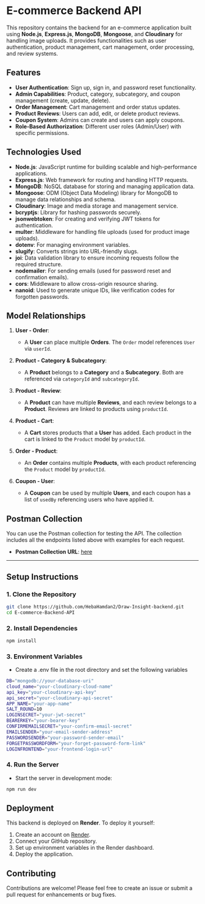 # E-commerce Backend API

This repository contains the backend for an e-commerce application built using **Node.js**, **Express.js**, **MongoDB**, **Mongoose**, and **Cloudinary** for handling image uploads. It provides functionalities such as user authentication, product management, cart management, order processing, and review systems.

## Features

- **User Authentication**: Sign up, sign in, and password reset functionality.
- **Admin Capabilities**: Product, category, subcategory, and coupon management (create, update, delete).
- **Order Management**: Cart management and order status updates.
- **Product Reviews**: Users can add, edit, or delete product reviews.
- **Coupon System**: Admins can create and users can apply coupons.
- **Role-Based Authorization**: Different user roles (Admin/User) with specific permissions.

## Technologies Used

- **Node.js**: JavaScript runtime for building scalable and high-performance applications.
- **Express.js**: Web framework for routing and handling HTTP requests.
- **MongoDB**: NoSQL database for storing and managing application data.
- **Mongoose**: ODM (Object Data Modeling) library for MongoDB to manage data relationships and schema.
- **Cloudinary**: Image and media storage and management service.
- **bcryptjs**: Library for hashing passwords securely.
- **jsonwebtoken**: For creating and verifying JWT tokens for authentication.
- **multer**: Middleware for handling file uploads (used for product image uploads).
- **dotenv**: For managing environment variables.
- **slugify**: Converts strings into URL-friendly slugs.
- **joi**: Data validation library to ensure incoming requests follow the required structure.
- **nodemailer**: For sending emails (used for password reset and confirmation emails).
- **cors**: Middleware to allow cross-origin resource sharing.
- **nanoid**: Used to generate unique IDs, like verification codes for forgotten passwords.

## Model Relationships

1. **User - Order**:  
   - A **User** can place multiple **Orders**. The `Order` model references `User` via `userId`.
   
2. **Product - Category & Subcategory**:  
   - A **Product** belongs to a **Category** and a **Subcategory**. Both are referenced via `categoryId` and `subcategoryId`.
   
3. **Product - Review**:  
   - A **Product** can have multiple **Reviews**, and each review belongs to a **Product**. Reviews are linked to products using `productId`.

4. **Product - Cart**:  
   - A **Cart** stores products that a **User** has added. Each product in the cart is linked to the `Product` model by `productId`.

5. **Order - Product**:  
   - An **Order** contains multiple **Products**, with each product referencing the `Product` model by `productId`.

6. **Coupon - User**:  
   - A **Coupon** can be used by multiple **Users**, and each coupon has a list of `usedBy` referencing users who have applied it.

## Postman Collection

You can use the Postman collection for testing the API. The collection includes all the endpoints listed above with examples for each request.

- **Postman Collection URL**: [here](https://documenter.getpostman.com/view/28559046/2s9YRB4D3y) 

---
## Setup Instructions

### 1. Clone the Repository
```bash
git clone https://github.com/HebaHamdan2/Draw-Insight-backend.git
cd E-commerce-Backend-API
```
### 2. Install Dependencies
```bash
npm install
```
### 3. Environment Variables
 - Create a .env file in the root directory and set the following variables
```bash
DB="mongodb://your-database-uri"
cloud_name="your-cloudinary-cloud-name"
api_key="your-cloudinary-api-key"
api_secret="your-cloudinary-api-secret"
APP_NAME="your-app-name"
SALT_ROUND=10
LOGINSECRET="your-jwt-secret"
BEARERKEY="your-bearer-key"
CONFIRMEMAILSECRET="your-confirm-email-secret"
EMAILSENDER="your-email-sender-address"
PASSWORDSENDER="your-password-sender-email"
FORGETPASSWORDFORM="your-forget-password-form-link"
LOGINFRONTEND="your-frontend-login-url"
```
### 4. Run the Server
 - Start the server in development mode:
```bash
npm run dev
```

## Deployment

This backend is deployed on **Render**. To deploy it yourself:

1. Create an account on [Render](https://render.com).
2. Connect your GitHub repository.
3. Set up environment variables in the Render dashboard.
4. Deploy the application.

## Contributing

Contributions are welcome! Please feel free to create an issue or submit a pull request for enhancements or bug fixes.
